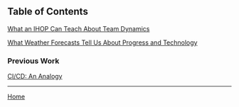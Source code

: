 ## Table of Contents

[What an IHOP Can Teach About Team Dynamics](IHOP.md)

[What Weather Forecasts Tell Us About Progress and Technology](WEATHER.md)

### Previous Work

[CI/CD: An Analogy](https://sailr.co/blog/ci-cd-analogy/)

***
[Home](../index.md)
